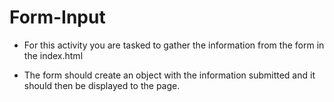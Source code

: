 # Form-Input

* For this activity you are tasked to gather the information from the form in the index.html

* The form should create an object with the information submitted and it should then be displayed to the page.



